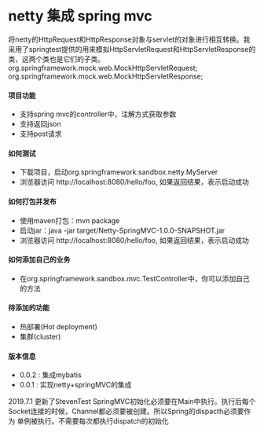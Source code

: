 # netty 集成 spring mvc

将netty的HttpRequest和HttpResponse对象与servlet的对象进行相互转换。我采用了springtest提供的用来模拟HttpServletRequest和HttpServletResponse的类，这两个类也是它们的子类。
org.springframework.mock.web.MockHttpServletRequest;
org.springframework.mock.web.MockHttpServletResponse;

#### 项目功能

- 支持spring mvc的controller中，注解方式获取参数
- 支持返回json
- 支持post请求

#### 如何测试

- 下载项目，启动org.springframework.sandbox.netty.MyServer
- 浏览器访问 http://localhost:8080/hello/foo, 如果返回结果，表示启动成功

#### 如何打包并发布

- 使用maven打包：mvn package
- 启动jar：java -jar target/Netty-SpringMVC-1.0.0-SNAPSHOT.jar
- 浏览器访问 http://localhost:8080/hello/foo, 如果返回结果，表示启动成功

#### 如何添加自己的业务

- 在org.springframework.sandbox.mvc.TestController中，你可以添加自己的方法

#### 待添加的功能

- 热部署(Hot deployment)
- 集群(cluster)

#### 版本信息

- 0.0.2 : 集成mybatis
- 0.0.1 : 实现netty+springMVC的集成

2019.7.1 更新了StevenTest
SpringMVC初始化必须要在Main中执行。执行后每个Socket连接的时候，Channel都必须要被创建。所以Spring的dispacth必须要作为
单例被执行。不需要每次都执行dispatch的初始化
